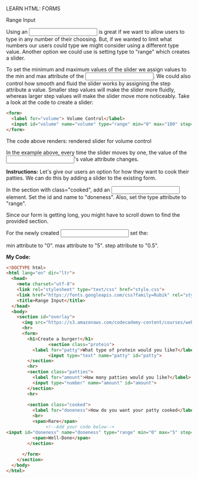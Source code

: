 LEARN HTML: FORMS

Range Input

Using an <input type="number"> is great if we want to allow users to type in any number of their choosing. But, if we wanted to limit what numbers our users could type we might consider using a different type value. Another option we could use is setting type to "range" which creates a slider.

To set the minimum and maximum values of the slider we assign values to the min and max attribute of the <input>. We could also control how smooth and fluid the slider works by assigning the step attribute a value. Smaller step values will make the slider more fluidly, whereas larger step values will make the slider move more noticeably. Take a look at the code to create a slider:
```html
<form>
  <label for="volume"> Volume Control</label>
  <input id="volume" name="volume" type="range" min="0" max="100" step="1">
</form>
```
The code above renders: rendered slider for volume control

In the example above, every time the slider moves by one, the value of the <input>'s value attribute changes.

**Instructions:**
Let's give our users an option for how they want to cook their patties. We can do this by adding a slider to the existing form.

In the section with class="cooked", add an <input> element. Set the id and name to "doneness". Also, set the type attribute to "range".

Since our form is getting long, you might have to scroll down to find the provided section.

For the newly created <input> set the:

min attribute to "0".
max attribute to "5".
step attribute to "0.5".

**My Code:**
```html
<!DOCTYPE html>
<html lang="en" dir="ltr">
  <head>
    <meta charset="utf-8">
    <link rel="stylesheet" type="text/css" href="style.css">
    <link href="https://fonts.googleapis.com/css?family=Rubik" rel="stylesheet">
    <title>Range Input</title>
  </head>
  <body>
    <section id="overlay">
      <img src="https://s3.amazonaws.com/codecademy-content/courses/web-101/unit-6/htmlcss1-img_burger-logo.svg" alt="Davie's Burgers Logo" id="logo">
      <hr>
      <form>
        <h1>Create a burger!</h1>
				<section class="protein">
          <label for="patty">What type of protein would you like?</label>
    			<input type="text" name="patty" id="patty">
        </section>
        <hr>
        <section class="patties">
          <label for="amount">How many patties would you like?</label>
          <input type="number" name="amount" id="amount">
        </section>
        <hr>
				
        <section class="cooked">
          <label for="doneness">How do you want your patty cooked</label>
          <br>
          <span>Rare</span>
		       <!--Add your code below-->
<input id="doneness" name="doneness" type="range" min="0" max="5" step="0.5"> 
          <span>Well-Done</span>
        </section>
        
      </form>
    </section>
  </body>
</html>
```
